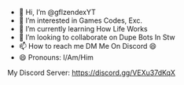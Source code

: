 - 👋 Hi, I’m @gflzendexYT
- 👀 I’m interested in Games Codes, Exc.
- 🌱 I’m currently learning How Life Works
- 💞️ I’m looking to collaborate on Dupe Bots In Stw
- 📫 How to reach me DM Me On Discord 😄
- 😄 Pronouns: I/Am/Him

My Discord Server: https://discord.gg/VEXu37dKqX
<!---
gflzendexYT/gflzendexYT is a ✨ special ✨ repository because its `README.md` (this file) appears on your GitHub profile.
You can click the Preview link to take a look at your changes.
--->
